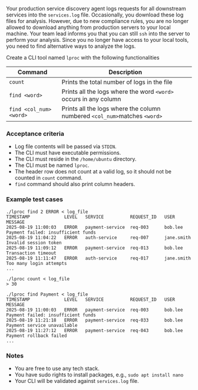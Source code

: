 Your production service discovery agent logs requests for all downstream services into the `services.log` file. Occasionally, you download these log files for analysis. However, due to new compliance rules, you are no longer allowed to download anything from production servers to your local machine. Your team lead informs you that you can still `ssh` into the server to perform your analysis. Since you no longer have access to your local tools, you need to find alternative ways to analyze the logs.

Create a CLI tool named `lproc` with the following functionalities

| Command                    | Description                                                                    |
|----------------------------|--------------------------------------------------------------------------------|
| `count`                    | Prints the total number of logs in the file                                    |
| `find <word>`              | Prints all the logs where the word `<word>` occurs in any column               |
| `find <col_num> <word>`    | Prints all the logs where the column numbered `<col_num>`matches `<word>`      |

### Acceptance criteria
- Log file contents will be passed via `STDIN`.
- The CLI must have executable permissions.
- The CLI must reside in the `/home/ubuntu` directory.
- The CLI must be named `lproc`.
- The header row does not count at a valid log, so it should not be counted in `count` command.
- `find` command should also print column headers.


### Example test cases
```cli
./lproc find 2 ERROR < log_file
TIMESTAMP             LEVEL   SERVICE          REQUEST_ID   USER          MESSAGE
2025-08-19 11:00:03   ERROR   payment-service  req-003      bob.lee       Payment failed: insufficient funds
2025-08-19 11:04:22   ERROR   auth-service     req-007      jane.smith    Invalid session token
2025-08-19 11:09:12   ERROR   payment-service  req-013      bob.lee       Transaction timeout
2025-08-19 11:11:47   ERROR   auth-service     req-017      jane.smith    Too many login attempts
...

./lproc count < log_file
> 30

./lproc find Payment < log_file
TIMESTAMP             LEVEL   SERVICE          REQUEST_ID   USER          MESSAGE
2025-08-19 11:00:03   ERROR   payment-service  req-003      bob.lee       Payment failed: insufficient funds
2025-08-19 11:21:18   ERROR   payment-service  req-033      bob.lee       Payment service unavailable
2025-08-19 11:27:12   ERROR   payment-service  req-043      bob.lee       Payment rollback failed
...
```

### Notes
- You are free to use any tech stack.
- You have sudo rights to install packages, e.g., `sudo apt install nano`
- Your CLI will be validated against `services.log` file.